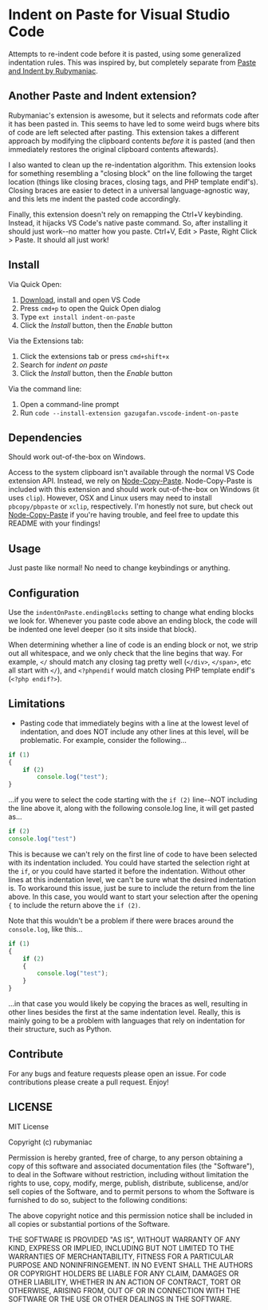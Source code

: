 # Indent on Paste for Visual Studio Code

Attempts to re-indent code before it is pasted, using some generalized indentation rules. This was inspired by, but completely separate from [Paste and Indent by Rubymaniac](https://github.com/rubymaniac/vscode-paste-and-indent).

## Another Paste and Indent extension?
Rubymaniac's extension is awesome, but it selects and reformats code after it has been pasted in. This seems to have led to some weird bugs where bits of code are left selected after pasting. This extension takes a different approach by modifying the clipboard contents *before* it is pasted (and then immediately restores the original clipboard contents aftewards).

I also wanted to clean up the re-indentation algorithm. This extension looks for something resembling a "closing block" on the line following the target location (things like closing braces, closing tags, and PHP template endif's). Closing braces are easier to detect in a universal language-agnostic way, and this lets me indent the pasted code accordingly.

Finally, this extension doesn't rely on remapping the Ctrl+V keybinding. Instead, it hijacks VS Code's native paste command. So, after installing it should just work--no matter how you paste. Ctrl+V, Edit > Paste, Right Click > Paste. It should all just work!

## Install

Via Quick Open:

1. [Download](https://code.visualstudio.com/download), install and open VS Code
2. Press `cmd+p` to open the Quick Open dialog
3. Type `ext install indent-on-paste`
4. Click the *Install* button, then the *Enable* button

Via the Extensions tab:

1. Click the extensions tab or press `cmd+shift+x`
2. Search for *indent on paste*
3. Click the *Install* button, then the *Enable* button

Via the command line:

1. Open a command-line prompt
2. Run `code --install-extension gazugafan.vscode-indent-on-paste`

## Dependencies
Should work out-of-the-box on Windows.

Access to the system clipboard isn't available through the normal VS Code extension API. Instead, we rely on [Node-Copy-Paste](https://github.com/xavi-/node-copy-paste). Node-Copy-Paste is included with this extension and should work out-of-the-box on Windows (it uses `clip`). However, OSX and Linux users may need to install `pbcopy/pbpaste` or `xclip`, respectively. I'm honestly not sure, but check out [Node-Copy-Paste](https://github.com/xavi-/node-copy-paste) if you're having trouble, and feel free to update this README with your findings!

## Usage

Just paste like normal! No need to change keybindings or anything.


## Configuration
Use the `indentOnPaste.endingBlocks` setting to change what ending blocks we look for. Whenever you paste code above an ending block, the code will be indented one level deeper (so it sits inside that block).

When determining whether a line of code is an ending block or not, we strip out all whitespace, and we only check that the line begins that way. For example, `</` should match any closing tag pretty well (`</div>`, `</span>`, etc all start with `</`), and `<?phpendif` would match closing PHP template endif's (`<?php endif?>`).


## Limitations

* Pasting code that immediately begins with a line at the lowest level of indentation, and does NOT include any other lines at this level, will be problematic. For example, consider the following...
```ts
if (1)
{
	if (2)
		console.log("test");
}
```
...if you were to select the code starting with the `if (2)` line--NOT including the line above it, along with the following console.log line, it will get pasted as...
```ts
if (2)
console.log("test")
```
This is because we can't rely on the first line of code to have been selected with its indentation included. You could have started the selection right at the `if`, or you could have started it before the indentation. Without other lines at this indentation level, we can't be sure what the desired indentation is. To workaround this issue, just be sure to include the return from the line above. In this case, you would want to start your selection after the opening `{` to include the return above the `if (2)`.

Note that this wouldn't be a problem if there were braces around the `console.log`, like this...
```ts
if (1)
{
	if (2)
	{
		console.log("test");
	}
}
```
...in that case you would likely be copying the braces as well, resulting in other lines besides the first at the same indentation level. Really, this is mainly going to be a problem with languages that rely on indentation for their structure, such as Python.

## Contribute

For any bugs and feature requests please open an issue. For code contributions please create a pull request. Enjoy!

## LICENSE

MIT License

Copyright (c) rubymaniac

Permission is hereby granted, free of charge, to any person obtaining a copy
of this software and associated documentation files (the "Software"), to deal
in the Software without restriction, including without limitation the rights
to use, copy, modify, merge, publish, distribute, sublicense, and/or sell
copies of the Software, and to permit persons to whom the Software is
furnished to do so, subject to the following conditions:

The above copyright notice and this permission notice shall be included in all
copies or substantial portions of the Software.

THE SOFTWARE IS PROVIDED "AS IS", WITHOUT WARRANTY OF ANY KIND, EXPRESS OR
IMPLIED, INCLUDING BUT NOT LIMITED TO THE WARRANTIES OF MERCHANTABILITY,
FITNESS FOR A PARTICULAR PURPOSE AND NONINFRINGEMENT. IN NO EVENT SHALL THE
AUTHORS OR COPYRIGHT HOLDERS BE LIABLE FOR ANY CLAIM, DAMAGES OR OTHER
LIABILITY, WHETHER IN AN ACTION OF CONTRACT, TORT OR OTHERWISE, ARISING FROM,
OUT OF OR IN CONNECTION WITH THE SOFTWARE OR THE USE OR OTHER DEALINGS IN THE
SOFTWARE.

